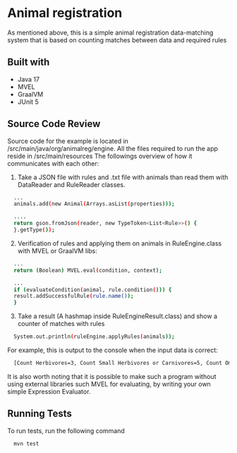 
# Animal registration

As mentioned above, this is a simple animal registration data-matching system that is based on counting matches between data and required rules


## Built with
- Java 17
- MVEL
- GraalVM
- JUnit 5
## Source Code Review
Source code for the example is located in /src/main/java/org/animalreg/engine. All the files required to run the app reside in /src/main/resources The followings overview of how it communicates with each other:

1. Take a JSON file with rules and .txt file with animals than 
read them with DataReader and RuleReader classes.
```bash
  ...
  animals.add(new Animal(Arrays.asList(properties)));

  ....
  return gson.fromJson(reader, new TypeToken<List<Rule>>() {
  }.getType());
```
2. Verification of rules and applying them on animals in RuleEngine.class with MVEL or GraalVM libs:
```bash
  ...
  return (Boolean) MVEL.eval(condition, context);

  ...
  if (evaluateCondition(animal, rule.condition())) {
  result.addSuccessfulRule(rule.name());
  }
```
3. Take a result (A hashmap inside RuleEngineResult.class) and show a counter of matches with rules
```bash
  System.out.println(ruleEngine.applyRules(animals));
```
For example, this is output to the console when the input data is correct:
```bash
  [Count Herbivores=3, Count Small Herbivores or Carnivores=5, Count Omnivores not Tall=2]

```


It is also worth noting that it is possible to make such a program without using external libraries such MVEL for evaluating, by writing your own simple Expression Evaluator. 



## Running Tests

To run tests, run the following command

```bash
  mvn test
```

